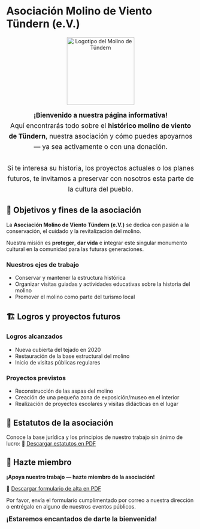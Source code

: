 # Asociación Molino de Viento Tündern (e.V.)

<p align="center">
  <img src="/imgs/logo.svg" alt="Logotipo del Molino de Tündern" width="180" />
</p>

<div style="text-align: center; font-size: 1.1rem; line-height: 1.6;">
  <strong>¡Bienvenido a nuestra página informativa!</strong><br />
  Aquí encontrarás todo sobre el <strong>histórico molino de viento de Tündern</strong>, nuestra asociación y cómo puedes apoyarnos — ya sea activamente o con una donación.<br /><br />
  Si te interesa su historia, los proyectos actuales o los planes futuros, te invitamos a preservar con nosotros esta parte de la cultura del pueblo.
</div>

## 🎯 Objetivos y fines de la asociación

La **Asociación Molino de Viento Tündern (e.V.)** se dedica con pasión a la conservación, el cuidado y la revitalización del molino.

Nuestra misión es **proteger**, **dar vida** e integrar este singular monumento cultural en la comunidad para las futuras generaciones.

### Nuestros ejes de trabajo

- Conservar y mantener la estructura histórica
- Organizar visitas guiadas y actividades educativas sobre la historia del molino
- Promover el molino como parte del turismo local

## 🏗️ Logros y proyectos futuros

### Logros alcanzados

- Nueva cubierta del tejado en 2020
- Restauración de la base estructural del molino
- Inicio de visitas públicas regulares

### Proyectos previstos

- Reconstrucción de las aspas del molino
- Creación de una pequeña zona de exposición/museo en el interior
- Realización de proyectos escolares y visitas didácticas en el lugar

## 📜 Estatutos de la asociación

Conoce la base jurídica y los principios de nuestro trabajo sin ánimo de lucro:
📄 [Descargar estatutos en PDF](./satzung.pdf)

## 🤝 Hazte miembro

**¡Apoya nuestro trabajo — hazte miembro de la asociación!**

📄 [Descargar formulario de alta en PDF](./beitritt.pdf)

Por favor, envía el formulario cumplimentado por correo a nuestra dirección
o entrégalo en alguno de nuestros eventos públicos.

<div style="font-weight: bold; font-size: 1.1rem; margin-top: 0.5rem;">
¡Estaremos encantados de darte la bienvenida!
</div>
